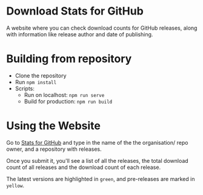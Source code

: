 # Download Stats for GitHub
A website where you can check download counts for GitHub releases, along with information like release author and date of publishing.

# Building from repository
- Clone the repository
- Run `npm install`
- Scripts: 
  * Run on localhost: `npm run serve`
  * Build for production: `npm run build`   

# Using the Website
Go to <a href="https://github-stats1.web.app" title="GithubStats">Stats for GitHub</a> and type in the name of the the organisation/ repo owner, and a repository with releases. 
  
Once you submit it, you'll see a list of all the releases, the total download count of all releases and the download count of each release. 
  
The latest versions are highlighted in `green`, and pre-releases are marked in `yellow`.
